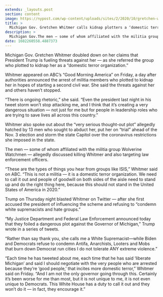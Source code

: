 ```yaml
--- 
extends: _layouts.post 
section: content 
image: https://nypost.com/wp-content/uploads/sites/2/2020/10/gretchen-whitmer-4.jpg?quality=90&strip=all&w=1200 
title: > 
  Michigan Gov. Gretchen Whitmer calls kidnap plotters a ‘domestic terror organization’ 
description: > 
  Michigan Gov.The men — some of whom affiliated with the militia group Wolverine Watchmen — allegedly discussed killing Whitmer and also targeting law enforcement officers.“This is not a militia — it is a domestic terror organization.Certainly it’s been worse for me than most, but it is not unique to me, it is not even unique to Democrats.This White House has a duty to call it out and they won’t do it — in fact, they encourage it.” 
date: 1602260558.4887373 
--- 
```

Michigan Gov. Gretchen Whitmer doubled down on her claims that President Trump is fueling threats against her — as she referred the group who plotted to kidnap her as a “domestic terror organization.”

Whitmer appeared on ABC’s “Good Morning America” on Friday, a day after authorities announced the arrest of militia members who plotted to kidnap her in hopes of starting a second civil war. She said the threats against her and others haven’t stopped.

“There is ongoing rhetoric,” she said. “Even the president last night in his tweet storm won’t stop attacking me, and I think that it’s creating a very dangerous situation — not just for me but for people in leadership roles who are trying to save lives all across this country.”

Whitmer also spoke out about the “very serious thought-out plot” allegedly hatched by 13 men who sought to abduct her, put her on “trial” ahead of the Nov. 3 election and storm the state Capitol over the coronavirus restrictions she imposed in the state.

The men — some of whom affiliated with the militia group Wolverine Watchmen — allegedly discussed killing Whitmer and also targeting law enforcement officers.

“These are the types of things you hear from groups like ISIS,” Whitmer said on ABC. “This is not a militia — it is a domestic terror organization. We need to call it out and people of goodwill on both sides of the aisle need to stand up and do the right thing here, because this should not stand in the United States of America in 2020.”

Trump on Thursday night blasted Whitmer on Twitter — after she first accused the president of influencing the scheme and refusing to “condemn white supremacists and hate groups.”

“My Justice Department and Federal Law Enforcement announced today that they foiled a dangerous plot against the Governor of Michigan,” Trump wrote in a series of tweets.

“Rather than say thank you, she calls me a White Supremacist—while Biden and Democrats refuse to condemn Antifa, Anarchists, Looters and Mobs that burn down Democrat run cities I do not tolerate ANY extreme violence.”

“Each time he has tweeted about me, each time that he has said ‘liberate Michigan’ and said I should negotiate with the very people who are arrested because they’re ‘good people,’ that incites more domestic terror,” Whitmer said on Friday. “And I am not the only governor going through this. Certainly it’s been worse for me than most, but it is not unique to me, it is not even unique to Democrats. This White House has a duty to call it out and they won’t do it — in fact, they encourage it.”